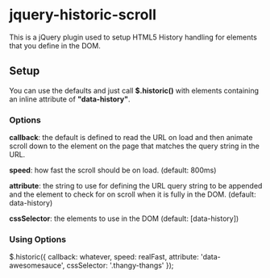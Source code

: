 # jquery-historic-scroll

This is a jQuery plugin used to setup HTML5 History handling for elements that you define in the DOM.

## Setup
You can use the defaults and just call **$.historic()** with elements containing an inline attribute of **"data-history"**.

### Options
**callback**: the default is defined to read the URL on load and then animate scroll down to the element on the page that matches the query string in the URL.

**speed**: how fast the scroll should be on load. (default: 800ms)

**attribute**: the string to use for defining the URL query string to be appended and the element to check for on scroll when it is fully in the DOM. (default: data-history)

**cssSelector**: the elements to use in the DOM (default: [data-history])

### Using Options
$.historic({
  callback: whatever,
  speed: realFast,
  attribute: 'data-awesomesauce',
  cssSelector: '.thangy-thangs'
});

